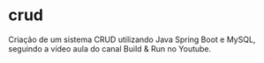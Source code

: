 # crud
Criação de um sistema CRUD utilizando Java Spring Boot e MySQL, seguindo a vídeo aula do canal Build &amp; Run no Youtube.

